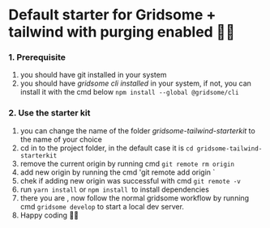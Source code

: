 # Default starter for Gridsome + tailwind with purging enabled 🎉🙌



### 1. Prerequisite
1. you should have git installed in your system
2. you should have *gridsome cli installed* in your system, if not, you can install it with the cmd below
   `npm install --global @gridsome/cli`

### 2. Use the starter kit 
1. you can change the name of the folder *gridsome-tailwind-starterkit* to the name of your choice
2. cd in to the project folder, in the default case it is  `cd gridsome-tailwind-starterkit`
3. remove the current origin by running cmd `git remote rm origin`
4. add new origin by running the cmd 'git remote add origin <ssh url of the git repo>`
5. chek if adding new origin was successful with cmd `git remote -v`
6. run `yarn install` or `npm install `to install dependencies
7. there you are , now follow the normal gridsome workflow by running cmd `gridsome develop` to start a local dev server.
8. Happy coding 🎉🙌

